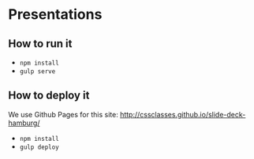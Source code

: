 # Presentations

## How to run it

* `npm install`
* `gulp serve`

## How to deploy it

We use Github Pages for this site: http://cssclasses.github.io/slide-deck-hamburg/

* `npm install`
* `gulp deploy`